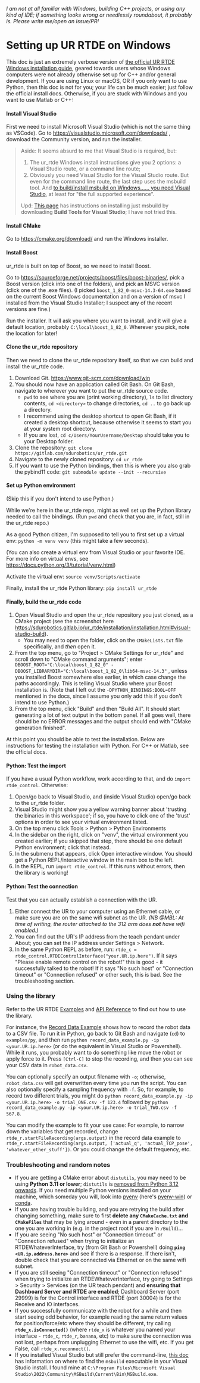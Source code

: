 *I am not at all familiar with Windows, building C++ projects, or using any kind of IDE; if something looks wrong or needlessly roundabout, it probably is. Please write me/open an issue/PR!*

# Setting up UR RTDE on Windows

This doc is just an extremely verbose version of [the official UR RTDE Windows installation guide](https://sdurobotics.gitlab.io/ur_rtde/installation/installation.html#windows),
geared towards users whose Windows computers were not already otherwise set up for C++ and/or general development.
If you are using Linux or macOS, OR if you only want to use Python, then this doc is not for you; your life can be much easier; just follow the official install docs.
Otherwise, if you are stuck with Windows and you want to use Matlab or C++:

#### Install Visual Studio

First we need to install Microsoft Visual Studio (which is not the same thing as VSCode).
Go to https://visualstudio.microsoft.com/downloads/ , download the Community version, and run the installer.

> Aside: It seems absurd to me that Visual Studio is required, but:
> 1. The ur_rtde Windows install instructions give you 2 options: a Visual Studio route, or a command line route;
> 1. Obviously you need Visual Studio for the Visual Studio route. But even for the command line route, the last step uses the msbuild tool.
>    And [to build/install msbuild on Windows...... you need Visual Studio](https://github.com/dotnet/msbuild?tab=readme-ov-file#building-msbuild-with-visual-studio-2022-on-windows),
>    at least for "the full supported experience".
>
> Upd: [This page](https://learn.microsoft.com/en-us/visualstudio/msbuild/msbuild?view=vs-2022) has instructions on installing just msbuild by downloading **Build Tools for Visual Studio**; I have not tried this.

#### Install CMake

Go to https://cmake.org/download/ and run the Windows installer.

#### Install Boost

ur_rtde is built on top of Boost, so we need to install Boost.

Go to https://sourceforge.net/projects/boost/files/boost-binaries/, pick a Boost version (click into one of the folders), and pick an MSVC version (click one of the .exe files).
(I picked `boost_1_82_0-msvc-14.3-64.exe` based on the current Boost Windows documentation and on a version of msvc I installed from the Visual Studio Installer; I suspect any of the recent versions are fine.)

Run the installer. It will ask you where you want to install, and it will give a default location, probably `C:\local\boost_1_82_0`. Wherever you pick, note the location for later!

#### Clone the ur_rtde repository

Then we need to clone the ur_rtde repository itself, so that we can build and install the ur_rtde code.
1. Download Git. https://www.git-scm.com/download/win
1. You should now have an application called Git Bash. On Git Bash, navigate to wherever you want to put the ur_rtde source code.
   - `pwd` to see where you are (print working directory), `ls` to list directory contents, `cd <directory>` to change directories, `cd ..` to go back up a directory.
   - I recommend using the desktop shortcut to open Git Bash, if it created a desktop shortcut, because otherwise it seems to start you at your system root directory.
   - If you are lost, `cd c/Users/YourUsername/Desktop` should take you to your Desktop folder.
1. Clone the repository: `git clone https://gitlab.com/sdurobotics/ur_rtde.git`
1. Navigate to the newly cloned repository: `cd ur_rtde`
1. If you want to use the Python bindings, then this is where you also grab the pybind11 code: `git submodule update --init --recursive`

#### Set up Python environment

(Skip this if you don't intend to use Python.)

While we're here in the ur_rtde repo, might as well set up the Python library needed to call the bindings. (Run `pwd` and check that you are, in fact, still in the ur_rtde repo.)

As a good Python citizen, I'm supposed to tell you to first set up a virtual env:  `python -m venv venv`  (this might take a few seconds).

(You can also create a virtual env from Visual Studio or your favorite IDE. For more info on virtual envs, see https://docs.python.org/3/tutorial/venv.html)

Activate the virtual env:  `source venv/Scripts/activate`

Finally, install the ur_rtde Python library: `pip install ur_rtde`

#### Finally, build the ur_rtde code

1. Open Visual Studio and open the ur_rtde repository you just cloned, as a CMake project (see the screenshot here https://sdurobotics.gitlab.io/ur_rtde/installation/installation.html#visual-studio-build).
    - You may need to open the folder, click on the `CMakeLists.txt` file specifically, and _then_ open it.
1. From the top menu, go to "Project > CMake Settings for ur_rtde" and scroll down to "CMake command arguments"; enter
 `-DBOOST_ROOT="C:\local\boost_1_82_0" -DBOOST_LIBRARYDIR="C:\local\boost_1_82_0\lib64-msvc-14.3"` , unless you installed Boost somewhere else earlier, in which case change the paths accordingly.
  This is telling Visual Studio where your Boost installation is.
  (Note that I left out the `-DPYTHON_BINDINGS:BOOL=OFF` mentioned in the docs, since I assume you only add this if you don't intend to use Python.)
1. From the top menu, click "Build" and then "Build All". It should start generating a lot of text output in the bottom panel.
   If all goes well, there should be no ERROR messages and the output should end with "CMake generation finished".

At this point you should be able to test the installation. Below are instructions for testing the installation with Python. For C++ or Matlab, see the official docs.

#### Python: Test the import

If you have a usual Python workflow, work according to that, and do `import rtde_control`. Otherwise:

1. Open/go back to Visual Studio, and (inside Visual Studio) open/go back to the ur_rtde folder.
1. Visual Studio might show you a yellow warning banner about 'trusting the binaries in this workspace'; if so, you have to click one of the 'trust' options in order to see your virtual environment listed.
1. On the top menu click Tools > Python > Python Environments
1. In the sidebar on the right, click on "venv", the virtual environment you created earlier; if you skipped that step, there should be one default Python environment; click that instead.
1. In the submenu that appears, click Open interactive window. You should get a Python REPL/interactive window in the main box to the left.
1. In the REPL, run `import rtde_control`. If this runs without errors, then the library is working!

#### Python: Test the connection

Test that you can actually establish a connection with the UR.

1. Either connect the UR to your computer using an Ethernet cable, or make sure you are on the same wifi subnet as the UR.
   *(NB @MBL: At time of writing, the router attached to the 312 arm does **not** have wifi enabled.)*
1. You can find out the UR's IP address from the teach pendant under About; you can set the IP address under Settings > Network.
1. In the same Python REPL as before, run: `rtde_c = rtde_control.RTDEControlInterface("your.UR.ip.here")`.
   If it says "Please enable remote control on the robot!" this is good - it successfully talked to the robot!
   If it says "No such host" or "Connection timeout" or "Connection refused" or other such, this is bad. See the troubleshooting section.

### Using the library

Refer to the UR RTDE [Examples](https://sdurobotics.gitlab.io/ur_rtde/examples/examples.html) and [API Reference](https://sdurobotics.gitlab.io/ur_rtde/api/api.html) to find out how to use the library.

For instance, the [Record Data Example](https://sdurobotics.gitlab.io/ur_rtde/examples/examples.html#record-data-example) shows how to record the robot data to a CSV file.
To run it in Python, go back to Git Bash and navigate (`cd`) to `examples/py`, and then run `python record_data_example.py -ip <your.UR.ip.here>` (or do the equivalent in Visual Studio or Powershell).
While it runs, you probably want to do something like move the robot or apply force to it.
Press `[Ctrl-C]` to stop the recording, and then you can see your CSV data in `robot_data.csv`.

You can optionally specify an output filename with `-o`; otherwise, `robot_data.csv` will get overwritten every time you run the script. You can also optionally specify a sampling frequency with `-f`.
So, for example, to record two different trials, you might do `python record_data_example.py -ip <your.UR.ip.here> -o trial_ONE.csv -f 123.4` followed by `python record_data_example.py -ip <your.UR.ip.here> -o trial_TWO.csv -f 567.8`.

You can modify the example to fit your use case: For example, to narrow down the variables that get recorded, change `rtde_r.startFileRecording(args.output)` in the record data example to
`rtde_r.startFileRecording(args.output, ['actual_q', 'actual_TCP_pose', 'whatever_other_stuff'])`. Or you could change the default frequency, etc.

### Troubleshooting and random notes

- If you are getting a CMake error about `distutils`, you may need to be using **Python 3.11 or lower**; `distutils` is [removed from Python 3.12 onwards](https://docs.python.org/3.12/whatsnew/3.12.html#distutils).
  If you need multiple Python versions installed on your machine, which someday you will, look into [pyenv](https://github.com/pyenv/pyenv) (here's [pyenv-win](https://github.com/pyenv-win/pyenv-win))
  or [conda](https://conda.io/projects/conda/en/latest/user-guide/install/index.html).
- If you are having trouble building, and you are retrying the build after changing something,
  make sure to first **delete any `CMakeCache.txt` and `CMakeFiles`** that may be lying around - even in a parent directory to the one you are working in
  (e.g. in the project root if you are in `/Build`)...
- If you are seeing "No such host" or "Connection timeout" or "Connection refused" when trying to initialize an RTDEWhateverInterface,
  try (from Git Bash or Powershell) doing **`ping <UR.ip.address.here>`** and see if there is a response. If there isn't, double check that you are connected via Ethernet or on the same wifi subnet.
- If you are still seeing "Connection timeout" or "Connection refused" when trying to initialize an RTDEWhateverInterface, try going to Settings > Security > Services (on the UR teach pendant) and **ensuring
  that Dashboard Server and RTDE are enabled**; Dashboard Server (port 29999) is for the Control interface and RTDE (port 30004) is for the Receive and IO interfaces.
- If you successfully communicate with the robot for a while and then start seeing odd behavior, for example reading the same return values for position/force/etc where they should be different,
  try calling **`rtde_x.isConnected()`** (where `rtde_x` is whatever you named your interface - `rtde_c`, `rtde_r`, `banana`, etc)
  to make sure the connection was not lost, perhaps from unplugging Ethernet to use the wifi, etc. If you get False, call `rtde_x.reconnect()`.
- If you installed Visual Studio but still prefer the command-line, [this doc](https://learn.microsoft.com/en-us/visualstudio/msbuild/walkthrough-using-msbuild?view=vs-2022)
  has information on where to find the `msbuild` executable in your Visual Studio install.
  I found mine at `C:\Program Files\Microsoft Visual Studio\2022\Community\MSBuild\Current\Bin\MSBuild.exe`.
